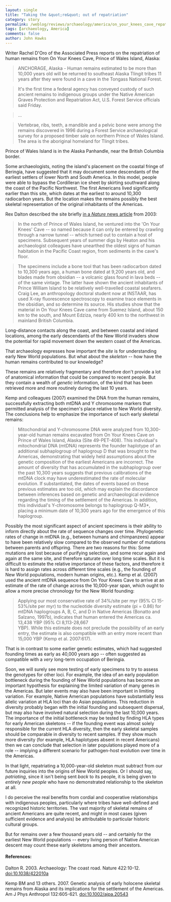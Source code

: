 ```yaml
---
layout: single 
title: "Taking the &quot;re&quot; out of repatriation" 
category: story
permalink: /weblog/reviews/archaeology/america/on_your_knees_cave_repatriation_2007.html
tags: [archaeology, America] 
comments: false 
author: John Hawks 
---
```



<p>
Writer Rachel D'Oro of the Associated Press reports on the repatriation of human remains from On Your Knees Cave, Prince of Wales Island, Alaska: 
</p>

<blockquote>ANCHORAGE, Alaska - Human remains estimated to be more than 10,000 years old will be returned to southeast Alaska Tlingit tribes 11 years after they were found in a cave in the Tongass National Forest.</blockquote>

<blockquote>It's the first time a federal agency has conveyed custody of such ancient remains to indigenous groups under the Native American Graves Protection and Repatriation Act, U.S. Forest Service officials said Friday.</blockquote>

<blockquote>...</blockquote>

<blockquote>Vertebrae, ribs, teeth, a mandible and a pelvic bone were among the remains discovered in 1996 during a Forest Service archaeological survey for a proposed timber sale on northern Prince of Wales Island. The area is the aboriginal homeland for Tlingit tribes.</blockquote>

<p>
Prince of Wales Island is in the Alaska Panhandle, near the British Columbia border. 
</p>

<p>
Some archaeologists, noting the island's placement on the coastal fringe of Beringia, have suggested that it may document some descendants of the earliest settlers of lower North and South America. In this model, people were able to bypass the Cordilleran ice sheet by skirting southward along the coast of the Pacific Northwest. The first Americans lived significantly earlier than this site, which dates at the earliest to around 10,300 radiocarbon years. But the location makes the remains possibly the best skeletal representation of the original inhabitants of the Americas. 
</p>

<p>
Rex Dalton described the site briefly <a href="http://dx.doi.org/10.1038/422010a">in a <i>Nature</i> news article</a> from 2003: 
</p>

<blockquote>In the north of Prince of Wales Island, he ventured into the 'On Your Knees' Cave -- so named because it can only be entered by crawling through a narrow tunnel -- which turned out to contain a host of specimens. Subsequent years of summer digs by Heaton and his archaeologist colleagues have unearthed the oldest signs of human habitation in the Pacific Coast region, from sediments in the cave's floor.</blockquote>

<blockquote>The specimens include a bone tool that has been radiocarbon dated to 10,300 years ago, a human bone dated at 9,200 years old, and blades made from obsidian -- a volcanic glass found in lava beds -- of the same vintage. The latter have shown the ancient inhabitants of Prince William Island to be relatively well-travelled coastal seafarers. Craig Lee, an anthropology doctoral student now at INSTAAR, has used X-ray fluorescence spectroscopy to examine trace elements in the obsidian, and so determine its source. His studies show that the material in On Your Knees Cave came from Suemez Island, about 150 km to the south, and Mount Edziza, nearly 400 km to the northwest in mainland British Columbia.</blockquote>

<p>
Long-distance contacts along the coast, and between coastal and inland locations, among the early descendants of the New World invaders show the potential for rapid movement down the western coast of the Americas. 
</p>

<p>
That archaeology expresses how important the <i>site</i> is for understanding early New World populations. But what about the <i>skeleton</i> -- how have the human remains contributed to our knowledge?
</p>

<p>
These remains are relatively fragmentary and therefore don't provide a lot of anatomical information that could be compared to recent people. But they contain a wealth of <i>genetic</i> information, of the kind that has been retrieved more and more routinely during the last 10 years. 
</p>

<p>
Kemp and colleagues (2007) examined the DNA from the human remains, successfully extracting both mtDNA and Y chromosome markers that permitted analysis of the specimen's place relative to New World diversity. The conclusions help to emphasize the importance of such early skeletal remains: 
</p>

<blockquote>Mitochondrial and Y-chromosome DNA were analyzed from 10,300-year-old human remains excavated from On Your Knees Cave on Prince of Wales Island, Alaska (Site 49-PET-408). This individual's mitochondrial DNA (mtDNA) represents the founder haplotype of an additional subhaplogroup of haplogroup D that was brought to the Americas, demonstrating that widely held assumptions about the genetic composition of the earliest Americans are incorrect. The amount of diversity that has accumulated in the subhaplogroup over the past 10,300 years suggests that previous calibrations of the mtDNA clock may have underestimated the rate of molecular evolution. If substantiated, the dates of events based on these previous estimates are too old, which may explain the discordance between inferences based on genetic and archaeological evidence regarding the timing of the settlement of the Americas. In addition, this individual's Y-chromosome belongs to haplogroup Q-M3*, placing a minimum date of 10,300 years ago for the emergence of this haplogroup.</blockquote>

<p>
Possibly the most significant aspect of ancient specimens is their ability to inform directly about the rate of sequence changes over time. Phylogenetic rates of change in mtDNA (e.g., between humans and chimpanzees) appear to have been relatively slow compared to the observed number of mutations between parents and offspring. There are two reasons for this: Some mutations are lost because of purifying selection, and some recur again and again at the same site, and therefore saturate over long time scales. But it is difficult to estimate the relative importance of these factors, and therefore it is hard to assign rates across different time scales (e.g., the founding of New World populations, modern human origins, etc.). Kemp et al. (2007) used the ancient mtDNA sequence from On Your Knees Cave to arrive at an estimate of the rate of change across the 10,000-year span, which ought to allow a more precise chronology for the New World founding: 
</p>

<blockquote>Applying our most conservative rate of 34%/site per myr (95% CI 15-53%/site per myr) to the nucleotide diversity estimate (pi = 0.86) for mtDNA haplogroups A, B, C, and D in Native Americas (Bonatto and Salzano, 1997b), indicates that human entered the Americas ca. 13,438 YBP (95% CI 8,113-28,667 <br />
YBP). While this estimate does not preclude the possibility of an early entry, the estimate is also compatible with an entry more recent than 15,000 YBP (Kemp et al. 2007:617). </blockquote>

<p>
That is in contrast to some earlier genetic estimates, which had suggested founding times as early as 40,000 years ago -- often suggested as compatible with a <i>very</i> long-term occupation of Beringia. 
</p>

<p>
Soon, we will surely see more testing of early specimens to try to assess the genotypes for other loci. For example, the idea of an early population bottleneck during the founding of New World populations has become an important hypothesis for explaining the limited variation of many genes in the Americas. But later events may also have been important in limiting variation. For example, Native American populations have substantially less allelic variation at HLA loci than do Asian populations. This reduction in diversity probably began with the initial founding and subsequent dispersal, but may also have involved natural selection during the last 10,000 years. The importance of the initial bottleneck may be tested by finding HLA types for early American skeletons -- if the founding event was almost solely responsible for the current HLA diversity, then the early skeletal samples should be comparable in diversity to recent samples. If they show much more diversity (for example, HLA haplotypes absent in recent Americans) then we can conclude that selection in later populations played more of a role -- implying a different scenario for pathogen-host evolution over time in the Americas. 
</p>

<p>
In that light, repatriating a 10,000-year-old skeleton must subtract from our future inquiries into the origins of New World peoples. Or I should say, <i>patriating</i>, since it isn't being sent <i>back</i> to its people, it is being given to <i>entirely new people</i> who have no demonstrated relationship to the skeleton at all. 
</p>

<p>
I do perceive the real benefits from cordial and cooperative relationships with indigenous peoples, particularly where tribes have well-defined and recognized historic territories. The vast majority of skeletal remains of ancient Americans are quite recent, and might in most cases (given sufficient evidence and analysis) be attributable to particular historic cultural groups. 
</p>

<p>
But for remains over a few thousand years old -- and certainly for the earliest New World populations -- every living person of Native American descent may count these early skeletons among their ancestors. 
</p>

<h4>References:</h4>

<p class="cite">Dalton R. 2003. Archaeology: The coast road. Nature 422:10-12. <a href="http://dx.doi.org/10.1038/422010a">doi:10.1038/422010a</a></p>

<p class="cite">Kemp BM and 13 others. 2007. Genetic analysis of early holocene skeletal remains from Alaska and its implications for the settlement of the Americas. Am J Phys Anthropol 132:605-621. <a href="http://dx.doi.org/10.1002/ajpa.20543">doi:10.1002/ajpa.20543</a></p>


